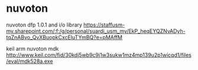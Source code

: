 # nuvoton

nuvoton dfp 1.0.1 and i/o library
https://staffusm-my.sharepoint.com/:f:/g/personal/suardi_usm_my/EkP_heqEYQZNvADyh-tqZnABvo_QvXBuopkCxcEluTYmBQ?e=pMAffM

keil arm nuvoton mdk
http://www.keil.com/fid/30kdj5wb9c9j1w3sukw1mz4mp139u2p1wicqd1/files/eval/mdk528a.exe
